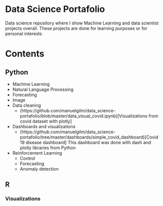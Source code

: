 
# Data Science Portafolio

Data science repository where I show Machine Learning and data scientist projects overall. These projects are done 
for learning purposes or for personal interests

# Contents
## Python
<ul>
<li>Machine Learning</li>
<li>Natural Language Processing</li>
<li>Forecasting</li>
<li>Image</li>
<li>Data cleaning
	<ul>
	<li>(https://github.com/manuelgilm/data_science-portafolio/blob/master/data_visual_covid.ipynb)[Visualizations from covid dataset with plotly]</li>
	</ul>
</li>
<li>Dashboards and visualizations
<ul>
	<li>(https://github.com/manuelgilm/data_science-portafolio/tree/master/dashboards/simple_covid_dashboard)[Covid 19 disease dashboard] This dashboard was done with dash and plotly libraries from Python</li>
</ul>
</li>
<li>Reinforcement Learning
	<ul>
	<li>Control</li>
	<li>Forecasting</li>
	<li>Anomaly detection</li>
	</ul>
</li>
</ul>


## R

### Visualizations
